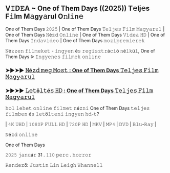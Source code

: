 ## V𝙸D𝙴A ~ One of Them Days ((2025)) T𝚎lj𝚎s F𝚒lm M𝚊gy𝚊rul O𝚗l𝚒n𝚎

One of Them Days 𝟸𝟶𝟸𝟻 | One of Them Days 𝚃𝚎𝚕𝚓𝚎𝚜 𝙵𝚒𝚕𝚖 𝙼𝚊𝚐𝚢𝚊𝚛𝚞𝚕 | One of Them Days 𝙽é𝚣𝚍 𝙾𝚗𝚕𝚒𝚗𝚎 | One of Them Days 𝚅𝚒𝚍𝚎𝚊 𝙷𝙳 | One of Them Days 𝙸𝚗𝚍𝚊𝚟𝚒𝚍𝚎𝚘 | One of Them Days 𝚖𝚘𝚣𝚒𝚙𝚛𝚎𝚖𝚒𝚎𝚛𝚎𝚔

𝙽é𝚣𝚣𝚎𝚗 𝚏𝚒𝚕𝚖𝚎𝚔𝚎𝚝 - 𝚒𝚗𝚐𝚢𝚎𝚗 é𝚜 𝚛𝚎𝚐𝚒𝚜𝚣𝚝𝚛á𝚌𝚒ó 𝚗é𝚕𝚔ü𝚕, One of Them Days ᐅ 𝙸𝚗𝚐𝚢𝚎𝚗𝚎𝚜 𝚏𝚒𝚕𝚖𝚎𝚔 𝚘𝚗𝚕𝚒𝚗𝚎

### ➤►➤► [𝙽é𝚣𝚍 𝚖𝚎𝚐 𝙼𝚘𝚜𝚝 : One of Them Days 𝚃𝚎𝚕𝚓𝚎𝚜 𝙵𝚒𝚕𝚖 𝙼𝚊𝚐𝚢𝚊𝚛𝚞𝚕](https://watching4khdmovies.blogspot.com/2025/01/one-of-them-days.html)

### ➤►➤► [𝙻𝚎𝚝ö𝚕𝚝é𝚜 𝙷𝙳 : One of Them Days 𝚃𝚎𝚕𝚓𝚎𝚜 𝙵𝚒𝚕𝚖 𝙼𝚊𝚐𝚢𝚊𝚛𝚞𝚕](https://watching4khdmovies.blogspot.com/2025/01/one-of-them-days.html)

𝚑𝚘𝚕 𝚕𝚎𝚑𝚎𝚝 𝚘𝚗𝚕𝚒𝚗𝚎 𝚏𝚒𝚕𝚖𝚎𝚝 𝚗é𝚣𝚗𝚒 One of Them Days 𝚝𝚎𝚕𝚓𝚎𝚜 𝚏𝚒𝚕𝚖𝚋𝚎𝚗 é𝚜 𝚕𝚎𝚝ö𝚕𝚝𝚎𝚗𝚒 𝚒𝚗𝚐𝚢𝚎𝚗 𝚑𝚍-𝚝?

| 𝟺𝙺 𝚄𝙷𝙳 | 𝟷𝟶𝟾𝟶𝙿 𝙵𝚄𝙻𝙻 𝙷𝙳 | 𝟽𝟸𝟶𝙿 𝙷𝙳 | 𝙼𝙺𝚅 | 𝙼𝙿𝟺 | 𝙳𝚅𝙳 | 𝙱𝚕𝚞-𝚁𝚊𝚢 |

𝙽é𝚣𝚍 𝚘𝚗𝚕𝚒𝚗𝚎

One of Them Days

𝟸𝟶𝟸𝟻 𝚓𝚊𝚗𝚞á𝚛 31 . 𝟷𝟷𝟶 𝚙𝚎𝚛𝚌 . 𝚑𝚘𝚛𝚛𝚘𝚛

𝚁𝚎𝚗𝚍𝚎𝚣ő: 𝙹𝚞𝚜𝚝𝚒𝚗 𝙻𝚒𝚗 𝙻𝚎𝚒𝚐𝚑 𝚆𝚑𝚊𝚗𝚗𝚎𝚕𝚕
